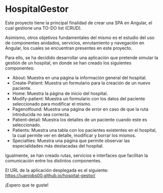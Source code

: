 # HospitalGestor

Este proyecto tiene la principal finalidad de crear una SPA en Angular, el cual gestione una TO-DO list (CRUD).

Asimismo, otros objetivos fundamentales del mismo es el estudio del uso de componentes anidados, servicios, enrutamiento y navegación en Angular, los cuales se encuentran presentes en este proyecto.

Para ello, se ha decidido desarrollar una aplicación que pretende simular la gestión de un hospital, en donde se han creado los siguientes componentes:

- About: Muestra en una página la información general del hospital.
- Create-Patient: Muestra un formulario para la creación de un nuevo paciente.
- Home: Muestra la página de inicio del hospital.
- Modify-patient: Muestra un formulario con los datos del paciente seleccionado para modificar el mismo.
- Pagenotfound: Muestra una página de error en caso de que la ruta introducida no sea correcta.
- Patient-detail: Muestra los detalles de un paciente cuando este es seleccionado.
- Patients: Muestra una tabla con los pacientes existentes en el hospital, la cual permite ver en detalle, modificar y borrar los mismos.
- Specialties: Muestra una página que permite observar las especialidades más destacadas del hospital.

Igualmente, se han creado rutas, servicios e interfaces que facilitan la comunicación entre los distintos componentes.

El URL de la aplicación desplegada es el siguiente: https://juanjobs00.github.io/hospital-gestor/

¡Espero que te guste!
